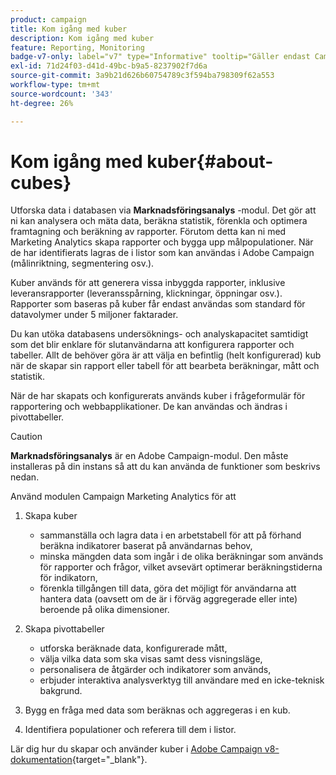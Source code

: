 ```yaml
---
product: campaign
title: Kom igång med kuber
description: Kom igång med kuber
feature: Reporting, Monitoring
badge-v7-only: label="v7" type="Informative" tooltip="Gäller endast Campaign Classic v7"
exl-id: 71d24f03-d41d-49bc-b9a5-8237902f7d6a
source-git-commit: 3a9b21d626b60754789c3f594ba798309f62a553
workflow-type: tm+mt
source-wordcount: '343'
ht-degree: 26%

---
```


# Kom igång med kuber{#about-cubes}



Utforska data i databasen via **Marknadsföringsanalys** -modul. Det gör att ni kan analysera och mäta data, beräkna statistik, förenkla och optimera framtagning och beräkning av rapporter. Förutom detta kan ni med Marketing Analytics skapa rapporter och bygga upp målpopulationer. När de har identifierats lagras de i listor som kan användas i Adobe Campaign (målinriktning, segmentering osv.).

Kuber används för att generera vissa inbyggda rapporter, inklusive leveransrapporter (leveransspårning, klickningar, öppningar osv.). Rapporter som baseras på kuber får endast användas som standard för datavolymer under 5 miljoner faktarader.

Du kan utöka databasens undersöknings- och analyskapacitet samtidigt som det blir enklare för slutanvändarna att konfigurera rapporter och tabeller. Allt de behöver göra är att välja en befintlig (helt konfigurerad) kub när de skapar sin rapport eller tabell för att bearbeta beräkningar, mått och statistik.

När de har skapats och konfigurerats används kuber i frågeformulär för rapportering och webbapplikationer. De kan användas och ändras i pivottabeller.

>[!CAUTION]
>
>**Marknadsföringsanalys** är en Adobe Campaign-modul. Den måste installeras på din instans så att du kan använda de funktioner som beskrivs nedan.

Använd modulen Campaign Marketing Analytics för att

1. Skapa kuber

   * sammanställa och lagra data i en arbetstabell för att på förhand beräkna indikatorer baserat på användarnas behov,
   * minska mängden data som ingår i de olika beräkningar som används för rapporter och frågor, vilket avsevärt optimerar beräkningstiderna för indikatorn,
   * förenkla tillgången till data, göra det möjligt för användarna att hantera data (oavsett om de är i förväg aggregerade eller inte) beroende på olika dimensioner.

1. Skapa pivottabeller

   * utforska beräknade data, konfigurerade mått,
   * välja vilka data som ska visas samt dess visningsläge,
   * personalisera de åtgärder och indikatorer som används,
   * erbjuder interaktiva analysverktyg till användare med en icke-teknisk bakgrund.

1. Bygg en fråga med data som beräknas och aggregeras i en kub.
1. Identifiera populationer och referera till dem i listor.

Lär dig hur du skapar och använder kuber i [Adobe Campaign v8-dokumentation](https://experienceleague.adobe.com/docs/campaign/campaign-v8/analytics/reports/cubes/gs-cubes.html){target="_blank"}.
